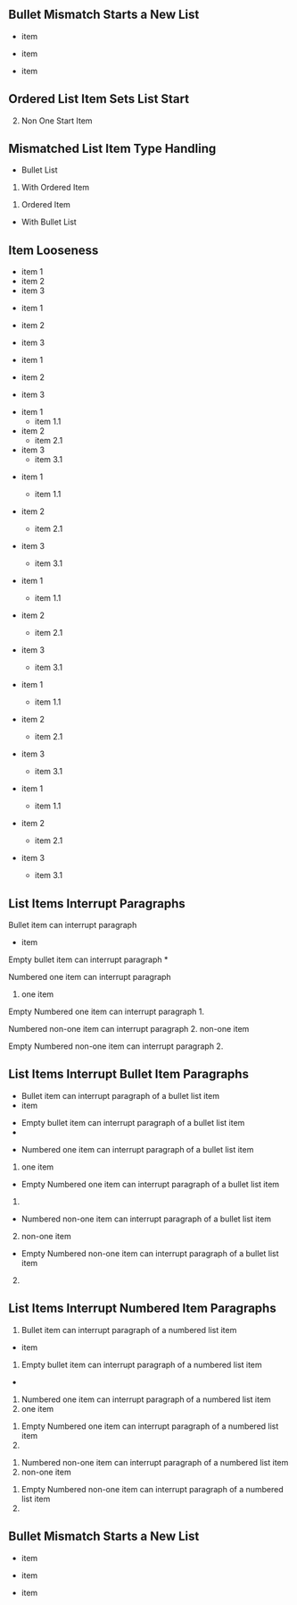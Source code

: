 ## Bullet Mismatch Starts a New List

- item
+ item
* item

## Ordered List Item Sets List Start

2. Non One Start Item

## Mismatched List Item Type Handling

- Bullet List
1. With Ordered Item

<!-- list break -->

1. Ordered Item
- With Bullet List

## Item Looseness

- item 1
- item 2 
- item 3 

<!-- list break -->

- item 1

- item 2 
- item 3 

<!-- list break -->

- item 1
- item 2 

- item 3 

<!-- list break -->

- item 1
    - item 1.1
- item 2 
    - item 2.1 
- item 3 
    - item 3.1 

<!-- list break -->

- item 1
    - item 1.1

- item 2 
    - item 2.1 
- item 3 
    - item 3.1 

<!-- list break -->

- item 1
    - item 1.1
- item 2 

    - item 2.1 
- item 3 
    - item 3.1 

<!-- list break -->

- item 1
    - item 1.1
- item 2 
    - item 2.1 

- item 3 
    - item 3.1 

<!-- list break -->

- item 1
    - item 1.1
- item 2 
    - item 2.1 
- item 3 

    - item 3.1 

<!-- list break -->


<!-- list break -->


<!-- list break -->


<!-- list break -->

## List Items Interrupt Paragraphs

Bullet item can interrupt paragraph
* item

Empty bullet item can interrupt paragraph
* 

Numbered one item can interrupt paragraph
1. one item

Empty Numbered one item can interrupt paragraph
1. 

Numbered non-one item can interrupt paragraph
2. non-one item

Empty Numbered non-one item can interrupt paragraph
2. 

## List Items Interrupt Bullet Item Paragraphs

* Bullet item can interrupt paragraph of a bullet list item
* item

<!--List Break-->

* Empty bullet item can interrupt paragraph of a bullet list item
* 

<!--List Break-->

* Numbered one item can interrupt paragraph of a bullet list item
1. one item

<!--List Break-->

* Empty Numbered one item can interrupt paragraph of a bullet list item
1. 

<!--List Break-->

* Numbered non-one item can interrupt paragraph of a bullet list item
2. non-one item

<!--List Break-->

* Empty Numbered non-one item can interrupt paragraph of a bullet list item
2. 

## List Items Interrupt Numbered Item Paragraphs

1. Bullet item can interrupt paragraph of a numbered list item
* item

<!--List Break-->

1. Empty bullet item can interrupt paragraph of a numbered list item
* 

<!--List Break-->

1. Numbered one item can interrupt paragraph of a numbered list item
1. one item

<!--List Break-->

1. Empty Numbered one item can interrupt paragraph of a numbered list item 
1.

<!--List Break-->

1. Numbered non-one item can interrupt paragraph of a numbered list item
2. non-one item

<!--List Break-->

1. Empty Numbered non-one item can interrupt paragraph of a numbered list item
2. 

## Bullet Mismatch Starts a New List

- item
+ item
* item
